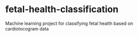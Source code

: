 # fetal-health-classification
Machine learning project for classifying fetal health based on cardiotocogram data
